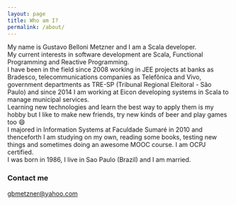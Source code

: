 ```yaml
---
layout: page
title: Who am I?
permalink: /about/
---
```


My name is Gustavo Belloni Metzner and I am a Scala developer.  
My current interests in software development are Scala, Functional Programming and Reactive Programming.  
I have been in the field since 2008 working in JEE projects at banks as Bradesco, telecommunications companies as Telefônica and Vivo, government departments as TRE-SP (Tribunal Regional Eleitoral - São Paulo) and since 2014 I am working at Eicon developing systems in Scala to manage municipal services.  
Learning new technologies and learn the best way to apply them is my hobby but I like to make new friends, try new kinds of beer and play games too :smile:  
I majored in Information Systems at Faculdade Sumaré in 2010 and thenceforth I am studying on my own, reading some books, testing new things and sometimes doing an awesome MOOC course. I am OCPJ certified.  
I was born in 1986, I live in Sao Paulo (Brazil)  and I am married.  

### Contact me

[gbmetzner@yahoo.com](mailto:gbmetzner@yahoo.com)